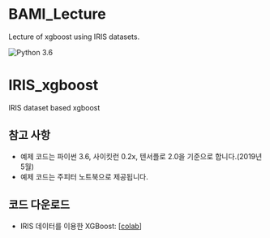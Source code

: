 # BAMI_Lecture
Lecture of xgboost using IRIS datasets.  
   
![Python 3.6](https://img.shields.io/badge/Python-3.6-blue.svg)

# IRIS_xgboost
IRIS dataset based xgboost

## 참고 사항
- 예제 코드는 파이썬 3.6, 사이킷런 0.2x, 텐서플로 2.0을 기준으로 합니다.(2019년 5월)
- 예제 코드는 주피터 노트북으로 제공됩니다.

## 코드 다운로드

* IRIS 데이터를 이용한 XGBoost: [[colab](https://colab.research.google.com/github/HeewonChung92/BAMI_Lecture/blob/master/IRIS_xgboost.ipynb)]

